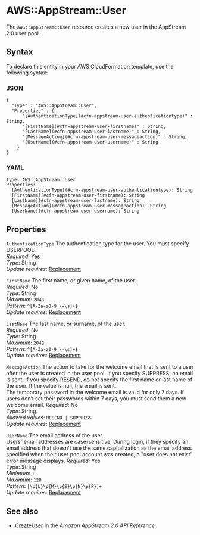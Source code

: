 # AWS::AppStream::User<a name="aws-resource-appstream-user"></a>

The `AWS::AppStream::User` resource creates a new user in the AppStream 2\.0 user pool\.

## Syntax<a name="aws-resource-appstream-user-syntax"></a>

To declare this entity in your AWS CloudFormation template, use the following syntax:

### JSON<a name="aws-resource-appstream-user-syntax.json"></a>

```
{
  "Type" : "AWS::AppStream::User",
  "Properties" : {
      "[AuthenticationType](#cfn-appstream-user-authenticationtype)" : String,
      "[FirstName](#cfn-appstream-user-firstname)" : String,
      "[LastName](#cfn-appstream-user-lastname)" : String,
      "[MessageAction](#cfn-appstream-user-messageaction)" : String,
      "[UserName](#cfn-appstream-user-username)" : String
    }
}
```

### YAML<a name="aws-resource-appstream-user-syntax.yaml"></a>

```
Type: AWS::AppStream::User
Properties: 
  [AuthenticationType](#cfn-appstream-user-authenticationtype): String
  [FirstName](#cfn-appstream-user-firstname): String
  [LastName](#cfn-appstream-user-lastname): String
  [MessageAction](#cfn-appstream-user-messageaction): String
  [UserName](#cfn-appstream-user-username): String
```

## Properties<a name="aws-resource-appstream-user-properties"></a>

`AuthenticationType`  <a name="cfn-appstream-user-authenticationtype"></a>
The authentication type for the user\. You must specify USERPOOL\.   
*Required*: Yes  
*Type*: String  
*Update requires*: [Replacement](https://docs.aws.amazon.com/AWSCloudFormation/latest/UserGuide/using-cfn-updating-stacks-update-behaviors.html#update-replacement)

`FirstName`  <a name="cfn-appstream-user-firstname"></a>
The first name, or given name, of the user\.  
*Required*: No  
*Type*: String  
*Maximum*: `2048`  
*Pattern*: `^[A-Za-z0-9_\-\s]+$`  
*Update requires*: [Replacement](https://docs.aws.amazon.com/AWSCloudFormation/latest/UserGuide/using-cfn-updating-stacks-update-behaviors.html#update-replacement)

`LastName`  <a name="cfn-appstream-user-lastname"></a>
The last name, or surname, of the user\.  
*Required*: No  
*Type*: String  
*Maximum*: `2048`  
*Pattern*: `^[A-Za-z0-9_\-\s]+$`  
*Update requires*: [Replacement](https://docs.aws.amazon.com/AWSCloudFormation/latest/UserGuide/using-cfn-updating-stacks-update-behaviors.html#update-replacement)

`MessageAction`  <a name="cfn-appstream-user-messageaction"></a>
The action to take for the welcome email that is sent to a user after the user is created in the user pool\. If you specify SUPPRESS, no email is sent\. If you specify RESEND, do not specify the first name or last name of the user\. If the value is null, the email is sent\.   
The temporary password in the welcome email is valid for only 7 days\. If users don’t set their passwords within 7 days, you must send them a new welcome email\.
*Required*: No  
*Type*: String  
*Allowed values*: `RESEND | SUPPRESS`  
*Update requires*: [Replacement](https://docs.aws.amazon.com/AWSCloudFormation/latest/UserGuide/using-cfn-updating-stacks-update-behaviors.html#update-replacement)

`UserName`  <a name="cfn-appstream-user-username"></a>
The email address of the user\.  
Users' email addresses are case\-sensitive\. During login, if they specify an email address that doesn't use the same capitalization as the email address specified when their user pool account was created, a "user does not exist" error message displays\. 
*Required*: Yes  
*Type*: String  
*Minimum*: `1`  
*Maximum*: `128`  
*Pattern*: `[\p{L}\p{M}\p{S}\p{N}\p{P}]+`  
*Update requires*: [Replacement](https://docs.aws.amazon.com/AWSCloudFormation/latest/UserGuide/using-cfn-updating-stacks-update-behaviors.html#update-replacement)

## See also<a name="aws-resource-appstream-user--seealso"></a>
+  [CreateUser](https://docs.aws.amazon.com/appstream2/latest/APIReference/API_CreateUser.html) in the *Amazon AppStream 2\.0 API Reference* 